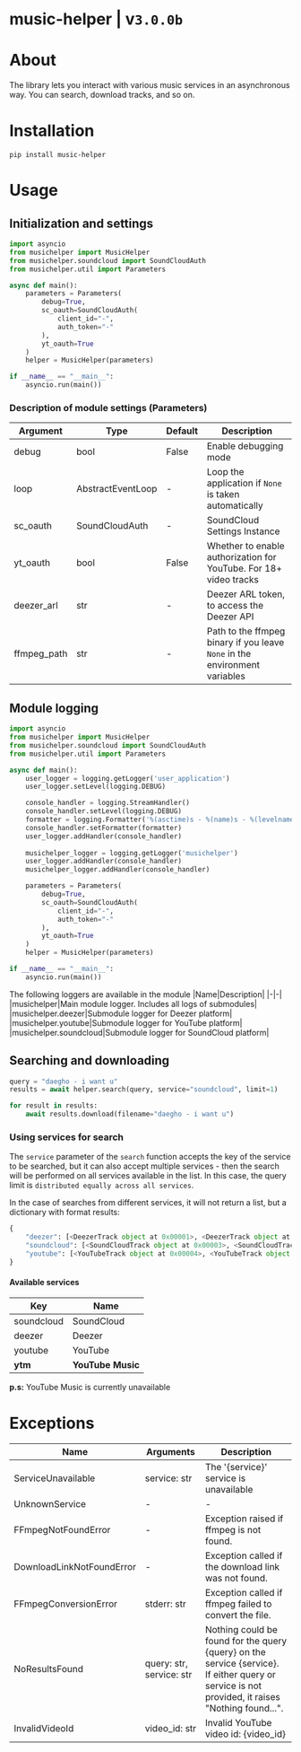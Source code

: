 # music-helper | v`3.0.0b`

# About
The library lets you interact with various music services in an asynchronous way. You can search, download tracks, and so on.

# Installation
`pip install music-helper`

# Usage
## Initialization and settings
```python
import asyncio
from musichelper import MusicHelper
from musichelper.soundcloud import SoundCloudAuth
from musichelper.util import Parameters

async def main():
    parameters = Parameters(
        debug=True,
        sc_oauth=SoundCloudAuth(
            client_id="-",
            auth_token="-"
        ),
        yt_oauth=True
    )
    helper = MusicHelper(parameters)

if __name__ == "__main__":
    asyncio.run(main())
```
### Description of module settings (Parameters)
|Argument|Type|Default|Description|
|-|-|-|-|
|debug|bool|False|Enable debugging mode|
|loop|AbstractEventLoop|-|Loop the application if `None` is taken automatically|
|sc_oauth|SoundCloudAuth|-|SoundCloud Settings Instance|
|yt_oauth|bool|False|Whether to enable authorization for YouTube. For 18+ video tracks|
|deezer_arl|str|-|Deezer ARL token, to access the Deezer API|
|ffmpeg_path|str|-|Path to the ffmpeg binary if you leave `None` in the environment variables|




## Module logging
```python
import asyncio
from musichelper import MusicHelper
from musichelper.soundcloud import SoundCloudAuth
from musichelper.util import Parameters

async def main():
    user_logger = logging.getLogger('user_application')
    user_logger.setLevel(logging.DEBUG)

    console_handler = logging.StreamHandler()
    console_handler.setLevel(logging.DEBUG)
    formatter = logging.Formatter('%(asctime)s - %(name)s - %(levelname)s - %(message)s')
    console_handler.setFormatter(formatter)
    user_logger.addHandler(console_handler)
    
    musichelper_logger = logging.getLogger('musichelper')
    user_logger.addHandler(console_handler)  
    musichelper_logger.addHandler(console_handler) 

    parameters = Parameters(
        debug=True,
        sc_oauth=SoundCloudAuth(
            client_id="-",
            auth_token="-"
        ),
        yt_oauth=True
    )
    helper = MusicHelper(parameters)

if __name__ == "__main__":
    asyncio.run(main())
```


The following loggers are available in the module
|Name|Description|
|-|-|
|musichelper|Main module logger. Includes all logs of submodules|
|musichelper.deezer|Submodule logger for Deezer platform|
|musichelper.youtube|Submodule logger for YouTube platform|
|musichelper.soundcloud|Submodule logger for SoundCloud platform|


## Searching and downloading
```python
query = "daegho - i want u"
results = await helper.search(query, service="soundcloud", limit=1)

for result in results:
    await results.download(filename="daegho - i want u")
```

### Using services for search
The `service` parameter of the `search` function accepts the key of the service to be searched, but it can also accept multiple services - then the search will be performed on all services available in the list. In this case, the query limit is `distributed equally across all services`.

In the case of searches from different services, it will not return a list, but a dictionary with format results:
```python
{
    "deezer": [<DeezerTrack object at 0x00001>, <DeezerTrack object at 0x00002>],
    "soundcloud": [<SoundCloudTrack object at 0x00003>, <SoundCloudTrack object at 0x00003>],
    "youtube": [<YouTubeTrack object at 0x00004>, <YouTubeTrack object at 0x00005>]
}
```

#### Available services
|Key|Name|
|-|-|
|soundcloud|SoundCloud|
|deezer|Deezer|
|youtube|YouTube|
|**ytm**|**YouTube Music**|
**p.s:** YouTube Music is currently unavailable

# Exceptions
|Name|Arguments|Description|
|-|-|-|
|ServiceUnavailable|service: str|The '{service}' service is unavailable|
|UnknownService|-|-|
|FFmpegNotFoundError|-|Exception raised if ffmpeg is not found.|
|DownloadLinkNotFoundError|-|Exception called if the download link was not found.|
|FFmpegConversionError|stderr: str|Exception called if ffmpeg failed to convert the file.|
|NoResultsFound|query: str, service: str|Nothing could be found for the query {query} on the service {service}. If either query or service is not provided, it raises "Nothing found...".|
|InvalidVideoId|video_id: str|Invalid YouTube video id: {video_id}|

